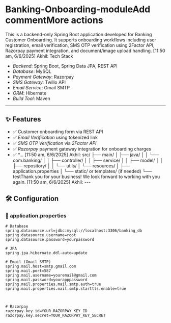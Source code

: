 # Banking-Onboarding-moduleAdd commentMore actions
This is a backend-only Spring Boot application developed for Banking Customer Onboarding. It supports onboarding workflows including user registration, email verification, SMS OTP verification using 2Factor API, Razorpay payment integration, and document/image upload handling.
[11:50 am, 6/6/2025] Akhil:  Tech Stack

- *Backend*: Spring Boot, Spring Data JPA, REST API
- *Database*: MySQL
- *Payment Gateway*: Razorpay
- *SMS Gateway*: Twillo API
- *Email Service*: Gmail SMTP
- *ORM*: Hibernate
- *Build Tool*: Maven

---

## ✨ Features

- ✅ Customer onboarding form via REST API
- ✅ *Email Verification* using tokenized link
- ✅ *SMS OTP Verification* via *2Factor API*
- ✅ *Razorpay* payment gateway integration for onboarding charges
- ✅ *…
[11:50 am, 6/6/2025] Akhil: src/
├── main/
│ ├── java/
│ │ └── com.banking/
│ │ ├── controller/
│ │ ├── service/
│ │ ├── model/
│ │ ├── repository/
│ │ └── utils/
│ └── resources/
│ ├── application.properties
│ └── static/ or templates/ (if needed)
└── testThank you for your business! We look forward to working with you again.
[11:50 am, 6/6/2025] Akhil: ---

## 🛠️ Configuration

### 🔐 application.properties

```properties
# Database
spring.datasource.url=jdbc:mysql://localhost:3306/banking_db
spring.datasource.username=root
spring.datasource.password=yourpassword

# JPA
spring.jpa.hibernate.ddl-auto=update

# Email (Gmail SMTP)
spring.mail.host=smtp.gmail.com
spring.mail.port=587
spring.mail.username=youremail@gmail.com
spring.mail.password=yourapppassword
spring.mail.properties.mail.smtp.auth=true
spring.mail.properties.mail.smtp.starttls.enable=true

 

# Razorpay
razorpay.key.id=YOUR_RAZORPAY_KEY_ID
razorpay.key.secret=YOUR_RAZORPAY_KEY_SECRET
